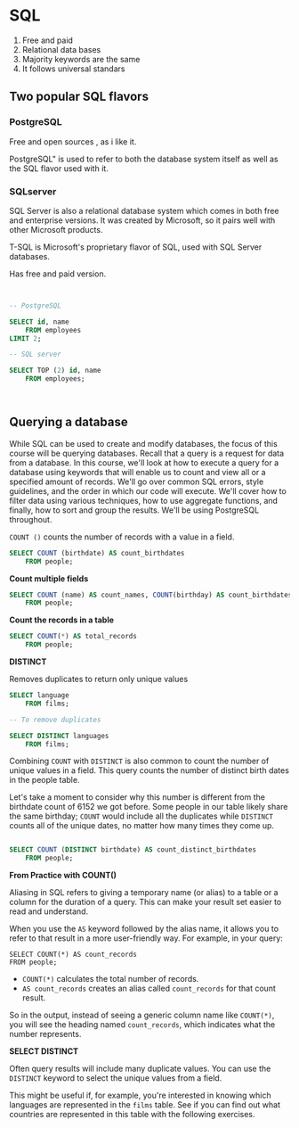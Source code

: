 # SQL

1. Free and paid
2. Relational data bases
3. Majority keywords are the same
4. It follows universal standars

## Two popular SQL flavors

### PostgreSQL

Free and open sources , as i like it.

PostgreSQL" is used to refer to both the database system itself as well as the SQL flavor used with it.

### SQLserver

SQL Server is also a relational database system which comes in both free and enterprise versions. It was created by Microsoft, so it pairs well with other Microsoft products.

 T-SQL is Microsoft's proprietary flavor of SQL, used with SQL Server databases.

Has free and paid version.

```sql


-- PostgreSQL

SELECT id, name 
	FROM employees
LIMIT 2;

-- SQL server

SELECT TOP (2) id, name
	FROM employees;




```

## Querying a database

While SQL can be used to create and modify databases, the focus of this course will be querying databases. Recall that a query is a request for data from a database. In this course, we'll look at how to execute a query for a database using keywords that will enable us to count and view all or a specified amount of records. We'll go over common SQL errors, style guidelines, and the order in which our code will execute. We'll cover how to filter data using various techniques, how to use aggregate functions, and finally, how to sort and group the results. We'll be using PostgreSQL throughout.

`COUNT ()` counts the number of records with a value in a field.

```sql
SELECT COUNT (birthdate) AS count_birthdates 
	FROM people;
```

**Count multiple fields**

```sql
SELECT COUNT (name) AS count_names, COUNT(birthday) AS count_birthdates
	FROM people;

```

 **Count the records in a table**

```sql
SELECT COUNT(*) AS total_records
	FROM people;

```

 **DISTINCT** 

Removes duplicates to return only unique values

```sql
SELECT language 
	FROM films;

-- To remove duplicates

SELECT DISTINCT languages
	FROM films;


```



Combining `COUNT` with `DISTINCT` is also common to count the number of unique values in a field. This query counts the number of distinct birth dates in the people table.

 Let's take a moment to consider why this number is different from the birthdate count of 6152 we got before. Some people in our table likely share the same birthday; `COUNT` would include all the duplicates while `DISTINCT` counts all of the unique dates, no matter how many times they come up.

```sql

SELECT COUNT (DISTINCT birthdate) AS count_distinct_birthdates
	FROM people;
```



**From Practice with COUNT()**

Aliasing in SQL refers to giving a temporary name (or alias) to a table or a column for the duration of a query. This can make your result set easier to read and understand.

When you use the `AS` keyword followed by the alias name, it allows you to refer to that result in a more user-friendly way. For example, in your query:

```
SELECT COUNT(*) AS count_records
FROM people;
```

* `COUNT(*)` calculates the total number of records.
* `AS count_records` creates an alias called `count_records` for that count result.

So in the output, instead of seeing a generic column name like `COUNT(*)`, you will see the heading named `count_records`, which indicates what the number represents.

**SELECT DISTINCT**

Often query results will include many duplicate values. You can use the `DISTINCT` keyword to select the unique values from a field.

This might be useful if, for example, you're interested in knowing which languages are represented in the `films` table. See if you can find out what countries are represented in this table with the following exercises.
